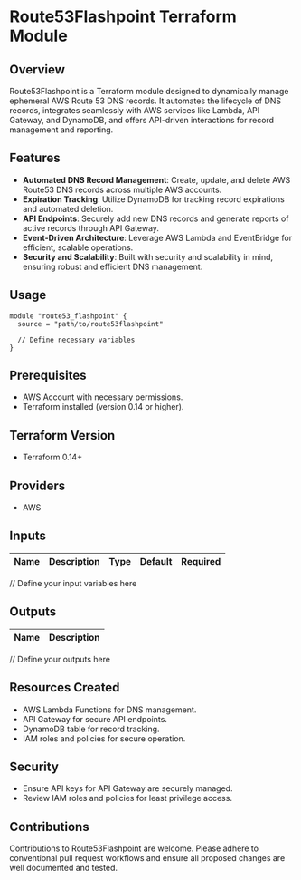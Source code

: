 # Route53Flashpoint Terraform Module

## Overview

Route53Flashpoint is a Terraform module designed to dynamically manage ephemeral AWS Route 53 DNS records. It automates the lifecycle of DNS records, integrates seamlessly with AWS services like Lambda, API Gateway, and DynamoDB, and offers API-driven interactions for record management and reporting.

## Features

- **Automated DNS Record Management**: Create, update, and delete AWS Route53 DNS records across multiple AWS accounts.
- **Expiration Tracking**: Utilize DynamoDB for tracking record expirations and automated deletion.
- **API Endpoints**: Securely add new DNS records and generate reports of active records through API Gateway.
- **Event-Driven Architecture**: Leverage AWS Lambda and EventBridge for efficient, scalable operations.
- **Security and Scalability**: Built with security and scalability in mind, ensuring robust and efficient DNS management.

## Usage

```hcl
module "route53_flashpoint" {
  source = "path/to/route53flashpoint"

  // Define necessary variables
}
```

## Prerequisites

- AWS Account with necessary permissions.
- Terraform installed (version 0.14 or higher).

## Terraform Version

- Terraform 0.14+

## Providers

- AWS

## Inputs

| Name | Description | Type | Default | Required |
|------|-------------|------|---------|:--------:|
// Define your input variables here

## Outputs

| Name | Description |
|------|-------------|
// Define your outputs here

## Resources Created

- AWS Lambda Functions for DNS management.
- API Gateway for secure API endpoints.
- DynamoDB table for record tracking.
- IAM roles and policies for secure operation.

## Security

- Ensure API keys for API Gateway are securely managed.
- Review IAM roles and policies for least privilege access.


## Contributions

Contributions to Route53Flashpoint are welcome. Please adhere to conventional pull request workflows and ensure all proposed changes are well documented and tested.
